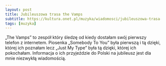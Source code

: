 ```yaml
---
layout: post
title: Jubileuszowa trasa the Vamps
subtitle: https://kultura.onet.pl/muzyka/wiadomosci/jubileuszowa-trasa-the-vamps-zespol-przyjedzie-do-polski/zpywf6d
tags: [muzyka]
---
```


„The Vamps” to zespół który śledzę od kiedy dostałam swój pierwszy telefon z internetem. Piosenka „Somebody To You” była pierwszą i tą dzięki, której ich poznałam lecz „Just My Type” była tą dzięki, której ich pokochałam. Informacja o ich przyjeździe do Polski na jubileusz jest dla mnie niezwykłą wiadomością.
